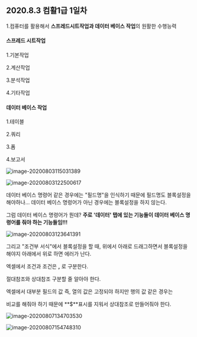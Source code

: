 ## 2020.8.3 컴활1급 1일차



1.컴퓨터를 활용해서 **스프레드시트작업과 데이터 베이스 작업**의 원활한 수행능력



#### 스프레드 시트작업

1.기본작업

2.계산작업

3.분석작업

4.기타작업



#### 데이터 베이스 작업

1.테이블

2.쿼리

3.폼

4.보고서 



![image-20200803115031389](C:\Users\KAUstar\AppData\Roaming\Typora\typora-user-images\image-20200803115031389.png)

![image-20200803122500617](C:\Users\KAUstar\AppData\Roaming\Typora\typora-user-images\image-20200803122500617.png)





데이터 베이스 명령어 같은 경우에는 "필드명"을 인식하기 때문에 필드명도 블록설정을 해야하나... 데이터 베이스 명령어가 아닌 경우에는 블록설정을 하지 않는다.

그럼 데이터 베이스 명령어가 뭔데? **주로 '데이터' 탭에 있는 기능들이 데이터 베이스 명령어를 줘야 하는 기능들임!!!**

![image-20200803123641391](C:\Users\KAUstar\AppData\Roaming\Typora\typora-user-images\image-20200803123641391.png)

 

그리고 "조건부 서식"에서 블록설정을 할 때, 위에서 아래로 드래그하면서 블록설정을 해야지 아래에서 위로 하면 에러가 난다.

엑셀에서 조건과 조건은  **,** 로 구분한다.



절대참조와 상대참조 구분할 줄 알아야 한다.

엑셀에서 대부분 필드의 값 즉, 열의 값은 고정되야 하지만 행의 값 같은 경우는

비교를 해줘야 하기 때문에 **$**표시를 지워서 상대참조로 만들어줘야 한다.



![image-20200807134703530](C:\Users\KAUstar\AppData\Roaming\Typora\typora-user-images\image-20200807134703530.png)

![image-20200807154748310](C:\Users\KAUstar\AppData\Roaming\Typora\typora-user-images\image-20200807154748310.png)